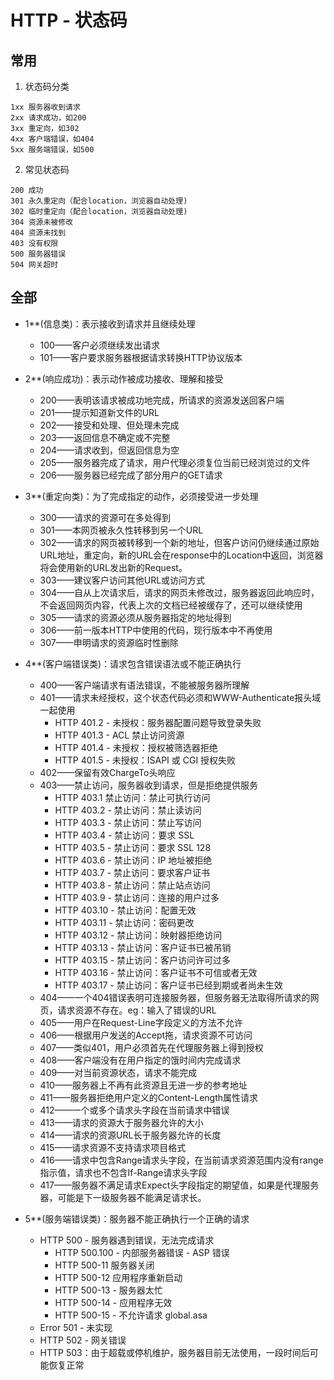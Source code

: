 # HTTP - 状态码

## 常用

1. 状态码分类

```text
1xx 服务器收到请求
2xx 请求成功，如200
3xx 重定向，如302
4xx 客户端错误，如404
5xx 服务端错误，如500
```

2. 常见状态码

```text
200 成功
301 永久重定向（配合location，浏览器自动处理)
302 临时重定向（配合location，浏览器自动处理)
304 资源未被修改
404 资源未找到
403 没有权限
500 服务器错误
504 网关超时
```

## 全部

- 1**(信息类)：表示接收到请求并且继续处理
  - 100——客户必须继续发出请求
  - 101——客户要求服务器根据请求转换HTTP协议版本
- 2**(响应成功)：表示动作被成功接收、理解和接受
  - 200——表明该请求被成功地完成，所请求的资源发送回客户端
  - 201——提示知道新文件的URL
  - 202——接受和处理、但处理未完成
  - 203——返回信息不确定或不完整
  - 204——请求收到，但返回信息为空
  - 205——服务器完成了请求，用户代理必须复位当前已经浏览过的文件
  - 206——服务器已经完成了部分用户的GET请求
- 3**(重定向类)：为了完成指定的动作，必须接受进一步处理
  - 300——请求的资源可在多处得到
  - 301——本网页被永久性转移到另一个URL
  - 302——请求的网页被转移到一个新的地址，但客户访问仍继续通过原始URL地址，重定向，新的URL会在response中的Location中返回，浏览器将会使用新的URL发出新的Request。
  - 303——建议客户访问其他URL或访问方式
  - 304——自从上次请求后，请求的网页未修改过，服务器返回此响应时，不会返回网页内容，代表上次的文档已经被缓存了，还可以继续使用
  - 305——请求的资源必须从服务器指定的地址得到
  - 306——前一版本HTTP中使用的代码，现行版本中不再使用
  - 307——申明请求的资源临时性删除

- 4**(客户端错误类)：请求包含错误语法或不能正确执行
  - 400——客户端请求有语法错误，不能被服务器所理解
  - 401——请求未经授权，这个状态代码必须和WWW-Authenticate报头域一起使用
    - HTTP 401.2 - 未授权：服务器配置问题导致登录失败
    - HTTP 401.3 - ACL 禁止访问资源
    - HTTP 401.4 - 未授权：授权被筛选器拒绝
    - HTTP 401.5 - 未授权：ISAPI 或 CGI 授权失败
  - 402——保留有效ChargeTo头响应
  - 403——禁止访问，服务器收到请求，但是拒绝提供服务
    - HTTP 403.1 禁止访问：禁止可执行访问
    - HTTP 403.2 - 禁止访问：禁止读访问
    - HTTP 403.3 - 禁止访问：禁止写访问
    - HTTP 403.4 - 禁止访问：要求 SSL
    - HTTP 403.5 - 禁止访问：要求 SSL 128
    - HTTP 403.6 - 禁止访问：IP 地址被拒绝
    - HTTP 403.7 - 禁止访问：要求客户证书
    - HTTP 403.8 - 禁止访问：禁止站点访问
    - HTTP 403.9 - 禁止访问：连接的用户过多
    - HTTP 403.10 - 禁止访问：配置无效
    - HTTP 403.11 - 禁止访问：密码更改
    - HTTP 403.12 - 禁止访问：映射器拒绝访问
    - HTTP 403.13 - 禁止访问：客户证书已被吊销
    - HTTP 403.15 - 禁止访问：客户访问许可过多
    - HTTP 403.16 - 禁止访问：客户证书不可信或者无效
    - HTTP 403.17 - 禁止访问：客户证书已经到期或者尚未生效
  - 404——一个404错误表明可连接服务器，但服务器无法取得所请求的网页，请求资源不存在。eg：输入了错误的URL
  - 405——用户在Request-Line字段定义的方法不允许
  - 406——根据用户发送的Accept拖，请求资源不可访问
  - 407——类似401，用户必须首先在代理服务器上得到授权
  - 408——客户端没有在用户指定的饿时间内完成请求
  - 409——对当前资源状态，请求不能完成
  - 410——服务器上不再有此资源且无进一步的参考地址
  - 411——服务器拒绝用户定义的Content-Length属性请求
  - 412——一个或多个请求头字段在当前请求中错误
  - 413——请求的资源大于服务器允许的大小
  - 414——请求的资源URL长于服务器允许的长度
  - 415——请求资源不支持请求项目格式
  - 416——请求中包含Range请求头字段，在当前请求资源范围内没有range指示值，请求也不包含If-Range请求头字段
  - 417——服务器不满足请求Expect头字段指定的期望值，如果是代理服务器，可能是下一级服务器不能满足请求长。
- 5**(服务端错误类)：服务器不能正确执行一个正确的请求
  - HTTP 500 - 服务器遇到错误，无法完成请求
    - HTTP 500.100 - 内部服务器错误 - ASP 错误
    - HTTP 500-11 服务器关闭
    - HTTP 500-12 应用程序重新启动
    - HTTP 500-13 - 服务器太忙
    - HTTP 500-14 - 应用程序无效
    - HTTP 500-15 - 不允许请求 global.asa
  - Error 501 - 未实现
  - HTTP 502 - 网关错误
  - HTTP 503：由于超载或停机维护，服务器目前无法使用，一段时间后可能恢复正常